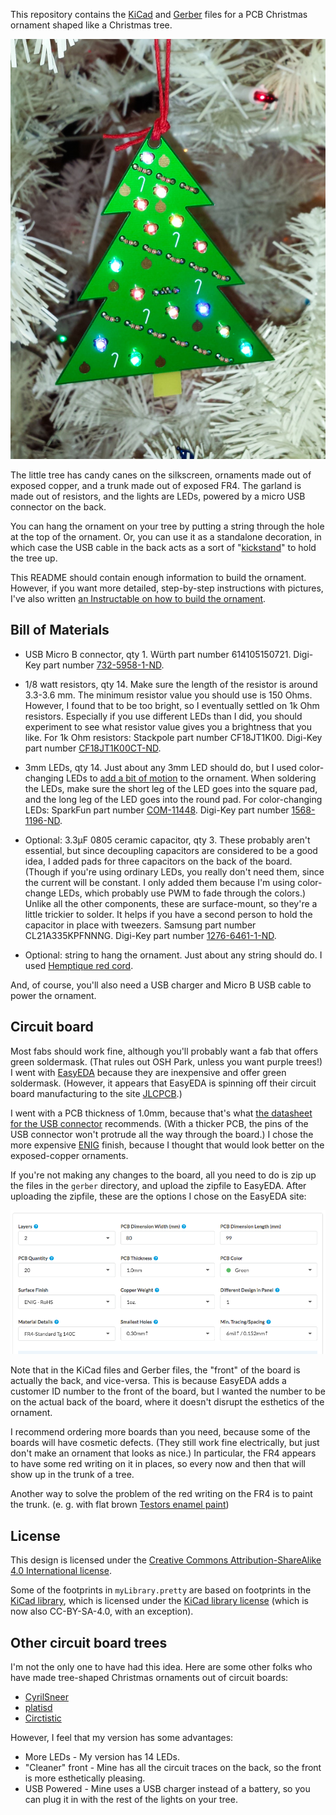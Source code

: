 This repository contains the [KiCad][1] and [Gerber][2] files for a
PCB Christmas ornament shaped like a Christmas tree.

![photo of ornament](photo.jpg)

The little tree has candy canes on the silkscreen, ornaments made out
of exposed copper, and a trunk made out of exposed FR4.  The garland
is made out of resistors, and the lights are LEDs, powered by a micro
USB connector on the back.

You can hang the ornament on your tree by putting a string through the
hole at the top of the ornament.  Or, you can use it as a standalone
decoration, in which case the USB cable in the back acts as a sort of
"[kickstand](kickstand.jpg)" to hold the tree up.

This README should contain enough information to build the ornament.
However, if you want more detailed, step-by-step instructions with
pictures, I've also written
[an Instructable on how to build the ornament][17].

## Bill of Materials

* USB Micro B connector, qty 1.  Würth part number 614105150721.
  Digi-Key part number [732-5958-1-ND][3].

* 1/8 watt resistors, qty 14.  Make sure the length of the resistor is
  around 3.3-3.6 mm.  The minimum resistor value you should use is 150
  Ohms.  However, I found that to be too bright, so I eventually
  settled on 1k Ohm resistors.  Especially if you use different LEDs
  than I did, you should experiment to see what resistor value gives
  you a brightness that you like.  For 1k Ohm resistors: Stackpole
  part number CF18JT1K00.  Digi-Key part number [CF18JT1K00CT-ND][4].

* 3mm LEDs, qty 14.  Just about any 3mm LED should do, but I used
  color-changing LEDs to [add a bit of motion][13] to the ornament.
  When soldering the LEDs, make sure the short leg of the LED goes
  into the square pad, and the long leg of the LED goes into the round
  pad.  For color-changing LEDs: SparkFun part number [COM-11448][5].
  Digi-Key part number [1568-1196-ND][6].

* Optional: 3.3µF 0805 ceramic capacitor, qty 3.  These probably
  aren't essential, but since decoupling capacitors are considered to
  be a good idea, I added pads for three capacitors on the back of the
  board.  (Though if you're using ordinary LEDs, you really don't need
  them, since the current will be constant.  I only added them because
  I'm using color-change LEDs, which probably use PWM to fade through
  the colors.)  Unlike all the other components, these are
  surface-mount, so they're a little trickier to solder.  It helps if
  you have a second person to hold the capacitor in place with
  tweezers.  Samsung part number CL21A335KPFNNNG.  Digi-Key part
  number [1276-6461-1-ND][7].

* Optional: string to hang the ornament.  Just about any string should
  do.  I used [Hemptique red cord][8].

And, of course, you'll also need a USB charger and Micro B USB cable
to power the ornament.

## Circuit board

Most fabs should work fine, although you'll probably want a fab that
offers green soldermask.  (That rules out OSH Park, unless you want
purple trees!)  I went with [EasyEDA][9] because they are inexpensive
and offer green soldermask.  (However, it appears that EasyEDA is
spinning off their circuit board manufacturing to the site
[JLCPCB][18].)

I went with a PCB thickness of 1.0mm, because that's what
[the datasheet for the USB connector][10] recommends.  (With a thicker
PCB, the pins of the USB connector won't protrude all the way through
the board.)  I chose the more expensive [ENIG][11] finish, because I
thought that would look better on the exposed-copper ornaments.

If you're not making any changes to the board, all you need to do is
zip up the files in the `gerber` directory, and upload the zipfile to
EasyEDA.  After uploading the zipfile, these are the options I chose
on the EasyEDA site:

![screenshot of options](easyeda.png)

Note that in the KiCad files and Gerber files, the "front" of the
board is actually the back, and vice-versa.  This is because EasyEDA
adds a customer ID number to the front of the board, but I wanted the
number to be on the actual back of the board, where it doesn't disrupt
the esthetics of the ornament.

I recommend ordering more boards than you need, because some of the
boards will have cosmetic defects.  (They still work fine
electrically, but just don't make an ornament that looks as nice.)  In
particular, the FR4 appears to have some red writing on it in places,
so every now and then that will show up in the trunk of a tree.

Another way to solve the problem of the red writing on the FR4 is to
paint the trunk.  (e. g. with flat brown [Testors enamel paint][16])

## License

This design is licensed under the
[Creative Commons Attribution-ShareAlike 4.0 International license][12].

Some of the footprints in `myLibrary.pretty` are based on footprints
in the [KiCad library][14], which is licensed under the
[KiCad library license][15] (which is now also CC-BY-SA-4.0, with an
exception).

## Other circuit board trees

I'm not the only one to have had this idea.  Here are some other folks
who have made tree-shaped Christmas ornaments out of circuit boards:

* [CyrilSneer][19]
* [platisd][20]
* [Circtistic][21]

However, I feel that my version has some advantages:

* More LEDs - My version has 14 LEDs.
* "Cleaner" front - Mine has all the circuit traces on the back, so
  the front is more esthetically pleasing.
* USB Powered - Mine uses a USB charger instead of a battery, so you
  can plug it in with the rest of the lights on your tree.

[1]: http://kicad-pcb.org/
[2]: https://en.wikipedia.org/wiki/Gerber_format
[3]: https://www.digikey.com/products/en?keywords=732-5958-1-ND
[4]: https://www.digikey.com/products/en?keywords=CF18JT1K00CT-ND
[5]: https://www.sparkfun.com/products/11448
[6]: https://www.digikey.com/products/en?keywords=1568-1196-ND
[7]: https://www.digikey.com/products/en?keywords=1276-6461-1-ND
[8]: https://smile.amazon.com/gp/product/B007IT72JS/
[9]: https://easyeda.com/order
[10]: http://katalog.we-online.de/em/datasheet/614105150721.pdf
[11]: https://en.wikipedia.org/wiki/Electroless_nickel_immersion_gold
[12]: https://creativecommons.org/licenses/by-sa/4.0/
[13]: https://www.flickr.com/photos/107479024@N04/26884440769/
[14]: https://github.com/KiCad/kicad-footprints
[15]: https://forum.kicad.info/t/kicad-library-licensing/7856
[16]: https://www.testors.com/product-catalog/testors-brands/testors/enamel-paint/enamel-paints
[17]: http://www.instructables.com/id/LED-Circuit-Board-Christmas-Tree-Ornament/
[18]: https://jlcpcb.com/quote
[19]: https://forum.kicad.info/t/christmas-ornaments-designed-with-kicad/8674/2
[20]: https://www.hackster.io/platisd/a-christmas-tree-pcb-ornament-8bc03b
[21]: http://circtistic.com/
